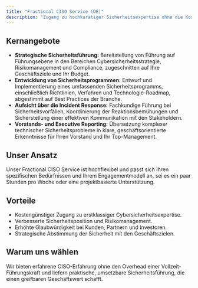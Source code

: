 ```yaml
---
title: "Fractional CISO Service (DE)"
description: "Zugang zu hochkarätiger Sicherheitsexpertise ohne die Kosten einer Vollzeit-Führungskraft."
---
```


## Kernangebote

*   **Strategische Sicherheitsführung:** Bereitstellung von Führung auf Führungsebene in den Bereichen Cybersicherheitsstrategie, Risikomanagement und Compliance, zugeschnitten auf Ihre Geschäftsziele und Ihr Budget.
*   **Entwicklung von Sicherheitsprogrammen:** Entwurf und Implementierung eines umfassenden Sicherheitsprogramms, einschließlich Richtlinien, Verfahren und Technologie-Roadmap, abgestimmt auf Best Practices der Branche.
*   **Aufsicht über die Incident Response:** Fachkundige Führung bei Sicherheitsvorfällen, Koordinierung der Reaktionsbemühungen und Sicherstellung einer effektiven Kommunikation mit den Stakeholdern.
*   **Vorstands- und Executive Reporting:** Übersetzung komplexer technischer Sicherheitsprobleme in klare, geschäftsorientierte Erkenntnisse für Ihren Vorstand und Ihr Top-Management.

## Unser Ansatz
Unser Fractional CISO Service ist hochflexibel und passt sich Ihren spezifischen Bedürfnissen und Ihrem Engagementmodell an, sei es ein paar Stunden pro Woche oder eine projektbasierte Unterstützung.

## Vorteile
*   Kostengünstiger Zugang zu erstklassiger Cybersicherheitsexpertise.
*   Verbesserte Sicherheitsposition und Risikomanagement.
*   Erhöhte Glaubwürdigkeit bei Kunden, Partnern und Investoren.
*   Strategische Abstimmung der Sicherheit mit den Geschäftszielen.

## Warum uns wählen
Wir bieten erfahrene CISO-Erfahrung ohne den Overhead einer Vollzeit-Führungskraft und liefern praktische, umsetzbare Sicherheitsführung, die einen greifbaren Geschäftswert schafft.